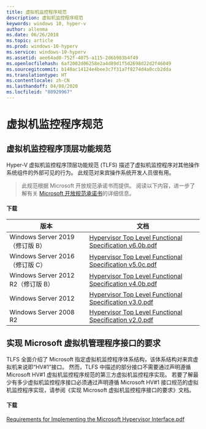 ```yaml
---
title: 虚拟机监控程序规范
description: 虚拟机监控程序规范
keywords: windows 10, hyper-v
author: allenma
ms.date: 06/26/2018
ms.topic: article
ms.prod: windows-10-hyperv
ms.service: windows-10-hyperv
ms.assetid: aee64ad0-752f-4075-a115-2d6b983b4f49
ms.openlocfilehash: 6af2002d06258e2a4d89d1f5d2698d22d2f46049
ms.sourcegitcommit: b140ac14124e4bee3c7f31a7f8274d4a0ccb2dda
ms.translationtype: HT
ms.contentlocale: zh-CN
ms.lasthandoff: 04/08/2020
ms.locfileid: "80929967"
---
```

# <a name="hypervisor-specifications"></a>虚拟机监控程序规范

## <a name="hypervisor-top-level-functional-specification"></a>虚拟机监控程序顶层功能规范

Hyper-V 虚拟机监控程序顶层功能规范 (TLFS) 描述了虚拟机监控程序对其他操作系统组件的外部可见的行为。 此规范对来宾操作系统开发人员很有用。
  
> 此规范根据 Microsoft 开放规范承诺书而提供。  阅读以下内容，进一步了解有关 [Microsoft 开放规范承诺书](https://docs.microsoft.com/openspecs/dev_center/ms-devcentlp/51a0d3ff-9f77-464c-b83f-2de08ed28134)的详细信息。  

#### <a name="download"></a>下载
版本 | 文档
--- | ---
Windows Server 2019（修订版 B） | [Hypervisor Top Level Functional Specification v6.0b.pdf](https://github.com/MicrosoftDocs/Virtualization-Documentation/raw/master/tlfs/Hypervisor%20Top%20Level%20Functional%20Specification%20v6.0b.pdf)
Windows Server 2016（修订版 C） | [Hypervisor Top Level Functional Specification v5.0c.pdf](https://github.com/MicrosoftDocs/Virtualization-Documentation/raw/live/tlfs/Hypervisor%20Top%20Level%20Functional%20Specification%20v5.0C.pdf)
Windows Server 2012 R2（修订版 B） | [Hypervisor Top Level Functional Specification v4.0b.pdf](https://github.com/Microsoft/Virtualization-Documentation/raw/master/tlfs/Hypervisor%20Top%20Level%20Functional%20Specification%20v4.0b.pdf)
Windows Server 2012 | [Hypervisor Top Level Functional Specification v3.0.pdf](https://github.com/Microsoft/Virtualization-Documentation/raw/master/tlfs/Hypervisor%20Top%20Level%20Functional%20Specification%20v3.0.pdf)
Windows Server 2008 R2 | [Hypervisor Top Level Functional Specification v2.0.pdf](https://github.com/Microsoft/Virtualization-Documentation/raw/master/tlfs/Hypervisor%20Top%20Level%20Functional%20Specification%20v2.0.pdf)

## <a name="requirements-for-implementing-the-microsoft-hypervisor-interface"></a>实现 Microsoft 虚拟机管理程序接口的要求

TLFS 全面介绍了 Microsoft 指定虚拟机监控程序体系结构，该体系结构对来宾虚拟机来说即“HV#1”接口。  然而，TLFS 中描述的部分接口不需要通过声明遵循 Microsoft HV#1 虚拟机监控程序规范的第三方虚拟机监控程序实现。 若要了解最少有多少虚拟机监控程序接口必须通过声明遵循 Microsoft HV#1 接口规范的虚拟机监控程序实现，请参阅《实现 Microsoft 虚拟机监控程序接口的要求》文档。

#### <a name="download"></a>下载

[Requirements for Implementing the Microsoft Hypervisor Interface.pdf](https://github.com/Microsoft/Virtualization-Documentation/raw/master/tlfs/Requirements%20for%20Implementing%20the%20Microsoft%20Hypervisor%20Interface.pdf)
